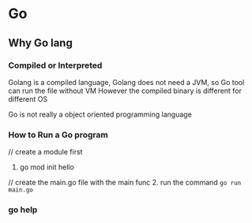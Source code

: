 # Go

## Why Go lang

### Compiled or Interpreted

Golang is a compiled language, Golang does not need a JVM, so Go tool can run the file without VM
However the compiled binary is different for different OS

Go is not really a object oriented programming language

### How to Run a Go program

// create a module first
1. go mod init hello

// create the main.go file with the main func
2. run the command `go run main.go`

### go help
